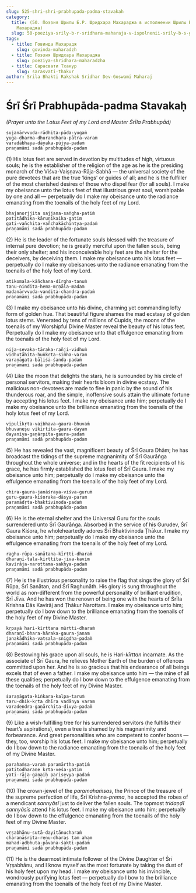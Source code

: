 ```yaml
---
slug: 525-shri-shri-prabhupada-padma-stavakah
category:
  title: (50. Поэзия Шрилы Б.Р. Шридхара Махараджа в исполнении Шрилы Б.С. Говинды
    Махараджа)
  slug: 50-poeziya-srily-b-r-sridhara-maharaja-v-ispolnenii-srily-b-s-govindy-maharaja
tags:
  - title: Говинда Махарадж
    slug: govinda-maharadzh
  - title: Поэзия Шридхара Махараджа
    slug: poeziya-shridhara-maharadzha
  - title: Сарасвати Тхакур
    slug: sarasvati-thakur
author: Srila Bhakti Rakshak Sridhar Dev-Goswami Maharaj
---
```


# Śrī Śrī Prabhupāda-padma Stavakaḥ

*(Prayer unto the Lotus Feet of my Lord and Master Śrīla Prabhupād)*

    sujanārvvuda-rādhita-pāda-yugaṁ
    yuga-dharma-dhurandhara-pātra-varam
    varadābhaya-dāyaka-pūjya-padaṁ
    praṇamāmi sadā prabhupāda-padam

(1) His lotus feet are served in devotion by multitudes of high, virtuous souls; he is the establisher of the religion of the age as he is the presiding monarch of the Viśva-Vaiṣṇava-Rāja-Sabhā — the universal society of the pure devotees that are the true ‘kings’ or guides of all; and he is the fulfiller of the most cherished desires of those who dispel fear (for all souls). I make my obeisance unto the lotus feet of that illustrious great soul, worshipable by one and all — perpetually do I make my obeisance unto the radiance emanating from the toenails of the holy feet of my Lord.

    bhajanorjjita sajjana-saṅgha-patiṁ
    patitādhika-kāruṇikaika-gatim
    gati-vañchita-vañchakāchintya-padaṁ
    praṇamāmi sadā prabhupāda-padam

(2) He is the leader of the fortunate souls blessed with the treasure of internal pure devotion; he is greatly merciful upon the fallen souls, being their only shelter; and his inconceivable holy feet are the shelter for the deceivers, by deceiving them. I make my obeisance unto his lotus feet — perpetually do I make my obeisances unto the radiance emanating from the toenails of the holy feet of my Lord.

    atikomala-kāñchana-dīrgha-tanuṁ
    tanu-nindita-hema-mṛṇāla-madam
    madanārvvuda-vandita-chandra-padaṁ
    praṇamāmi sadā prabhupāda-padam

(3) I make my obeisance unto his divine, charming yet commanding lofty form of golden hue. That beautiful figure shames the mad ecstasy of golden lotus stems. Venerated by tens of millions of Cupids, the moons of the toenails of my Worshipful Divine Master reveal the beauty of his lotus feet. Perpetually do I make my obeisance unto that effulgence emanating from the toenails of the holy feet of my Lord.

    nija-sevaka-tāraka-rañji-vidhuṁ
    vidhutāhita-huṅkṛta-siṁha-varam
    varaṇāgata-bāliśa-śanda-padaṁ
    praṇamāmi sadā prabhupāda-padam

(4) Like the moon that delights the stars, he is surrounded by his circle of personal servitors, making their hearts bloom in divine ecstasy. The malicious non-devotees are made to flee in panic by the sound of his thunderous roar, and the simple, inoffensive souls attain the ultimate fortune by accepting his lotus feet. I make my obeisance unto him; perpetually do I make my obeisance unto the brilliance emanating from the toenails of the holy lotus feet of my Lord.

    vipulīkṛta-vaibhava-gaura-bhuvaṁ
    bhuvaneṣu vikīrtita-gaura-dayam
    dayanīya-gaṇārpita-gaura-padaṁ
    praṇamāmi sadā prabhupāda-padam

(5) He has revealed the vast, magnificent beauty of Śrī Gaura Dhām; he has broadcast the tidings of the supreme magnanimity of Śrī Gaurāṅga throughout the whole universe; and in the hearts of the fit recipients of his grace, he has firmly established the lotus feet of Śrī Gaura. I make my obeisance unto him; perpetually do I make my obeisance unto the effulgence emanating from the toenails of the holy feet of my Lord.

    chira-gaura-janāśraya-viśva-guruṁ
    guru-gaura-kiśoraka-dāsya-param
    paramādṛta-bhaktivinoda-padaṁ
    praṇamāmi sadā prabhupāda-padam

(6) He is the eternal shelter and the Universal Guru for the souls surrendered unto Śrī Gaurāṅga. Absorbed in the service of his Gurudev, Śrī Gaura Kiśora, he wholeheartedly adores Śrī Bhaktivinoda Ṭhākur. I make my obeisance unto him; perpetually do I make my obeisance unto the effulgence emanating from the toenails of the holy feet of my Lord.

    raghu-rūpa-sanātana-kīrtti-dharaṁ
    dharaṇī-tala-kīrttita-jīva-kavim
    kavirāja-narottama-sakhya-padaṁ
    praṇamāmi sadā prabhupāda-padam

(7) He is the illustrious personality to raise the flag that sings the glory of Śrī Rūpa, Śrī Sanātan, and Śrī Raghunāth. His glory is sung throughout the world as non-different from the powerful personality of brilliant erudition, Śrī Jīva. And he has won the renown of being one with the hearts of Śrīla Krishna Dās Kavirāj and Ṭhākur Narottam. I make my obeisance unto him; perpetually do I bow down to the brilliance emanating from the toenails of the holy feet of my Divine Master.

    kṛpayā hari-kīrttana mūrtti-dharaṁ
    dharaṇī-bhara-hāraka-gaura-janam
    janakādhika-vatsala-snigdha-padaṁ
    praṇamāmi sadā prabhupāda-padam

(8) Bestowing his grace upon all souls, he is Hari-*kīrttan* incarnate. As the associate of Śrī Gaura, he relieves Mother Earth of the burden of offences committed upon her. And he is so gracious that his endearance of all beings excels that of even a father. I make my obeisance unto him — the mine of all these qualities; perpetually do I bow down to the effulgence emanating from the toenails of the holy feet of my Divine Master.

    śaraṇāgata-kiṅkara-kalpa-taruṁ
    taru-dhik-kṛta dhīra vadānya varam
    varadendra-gaṇārchita-divya-padaṁ
    praṇamāmi sadā prabhupāda-padam

(9) Like a wish-fulfilling tree for his surrendered servitors (he fulfills their heart’s aspirations), even a tree is shamed by his magnanimity and forbearance. And great personalities who are competent to confer boons — they, too, worship his lotus feet. I make my obeisance unto him; perpetually do I bow down to the radiance emanating from the toenails of the holy feet of my Divine Master.

    parahaṁsa-varaṁ paramārtha-patiṁ
    patitodharaṇe kṛta-veśa-yatim
    yati-rāja-gaṇaiḥ parisevya-padaṁ
    praṇamāmi sadā prabhupāda-padam

(10) The crown-jewel of the *paramahaṁsas*, the Prince of the treasure of the supreme perfection of life, Śrī Krishna-*prema*, he accepted the robes of a mendicant *sannyāsī* just to deliver the fallen souls. The topmost *tridaṇḍī sannyāsīs* attend his lotus feet. I make my obeisance unto him; perpetually do I bow down to the effulgence emanating from the toenails of the holy feet of my Divine Master.

    vṛṣabhānu-sutā-dayitānucharaṁ
    charaṇāśrita-reṇu-dharas tam aham
    mahad-adbhuta-pāvana-śakti-padaṁ
    praṇamāmi sadā prabhupāda-padam

(11) He is the dearmost intimate follower of the Divine Daughter of Śrī Vṛṣabhānu, and I know myself as the most fortunate by taking the dust of his holy feet upon my head. I make my obeisance unto his invincible, wondrously purifying lotus feet — perpetually do I bow to the brilliance emanating from the toenails of the holy feet of my Divine Master.

